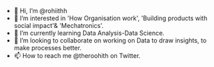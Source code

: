 - 👋 Hi, I’m @rohiithh
- 👀 I’m interested in 'How Organisation work', 'Building products with social impact'& 'Mechatronics'.
- 🌱 I’m currently learning Data Analysis-Data Science.
- 💞️ I’m looking to collaborate on working on Data to draw insights, to make processes better.
- 📫 How to reach me @theroohith on Twitter.

<!---
rohiithh/rohiithh is a ✨ special ✨ repository because its `README.md` (this file) appears on your GitHub profile.
You can click the Preview link to take a look at your changes.
--->
